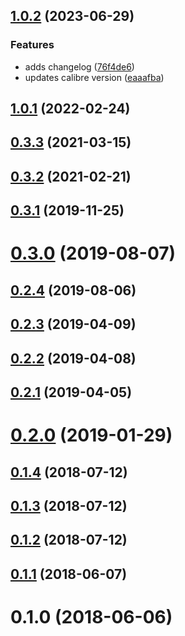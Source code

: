 ## [1.0.2](https://github.com/triplecanopy/b-ber-docker/compare/1.0.1...1.0.2) (2023-06-29)


### Features

* adds changelog ([76f4de6](https://github.com/triplecanopy/b-ber-docker/commit/76f4de6510474298a76d2bb5ae11346d0e8f576b))
* updates calibre version ([eaaafba](https://github.com/triplecanopy/b-ber-docker/commit/eaaafba97fdc8ea3521b91240e3d1b2387071122))



## [1.0.1](https://github.com/triplecanopy/b-ber-docker/compare/0.3.3...1.0.1) (2022-02-24)



## [0.3.3](https://github.com/triplecanopy/b-ber-docker/compare/0.3.2...0.3.3) (2021-03-15)



## [0.3.2](https://github.com/triplecanopy/b-ber-docker/compare/0.3.1...0.3.2) (2021-02-21)



## [0.3.1](https://github.com/triplecanopy/b-ber-docker/compare/0.3.0...0.3.1) (2019-11-25)



# [0.3.0](https://github.com/triplecanopy/b-ber-docker/compare/0.2.4...0.3.0) (2019-08-07)



## [0.2.4](https://github.com/triplecanopy/b-ber-docker/compare/0.2.3...0.2.4) (2019-08-06)



## [0.2.3](https://github.com/triplecanopy/b-ber-docker/compare/0.2.2...0.2.3) (2019-04-09)



## [0.2.2](https://github.com/triplecanopy/b-ber-docker/compare/0.2.1...0.2.2) (2019-04-08)



## [0.2.1](https://github.com/triplecanopy/b-ber-docker/compare/0.2.0...0.2.1) (2019-04-05)



# [0.2.0](https://github.com/triplecanopy/b-ber-docker/compare/0.1.4...0.2.0) (2019-01-29)



## [0.1.4](https://github.com/triplecanopy/b-ber-docker/compare/0.1.3...0.1.4) (2018-07-12)



## [0.1.3](https://github.com/triplecanopy/b-ber-docker/compare/0.1.2...0.1.3) (2018-07-12)



## [0.1.2](https://github.com/triplecanopy/b-ber-docker/compare/0.1.1...0.1.2) (2018-07-12)



## [0.1.1](https://github.com/triplecanopy/b-ber-docker/compare/0.1.0...0.1.1) (2018-06-07)



# 0.1.0 (2018-06-06)



